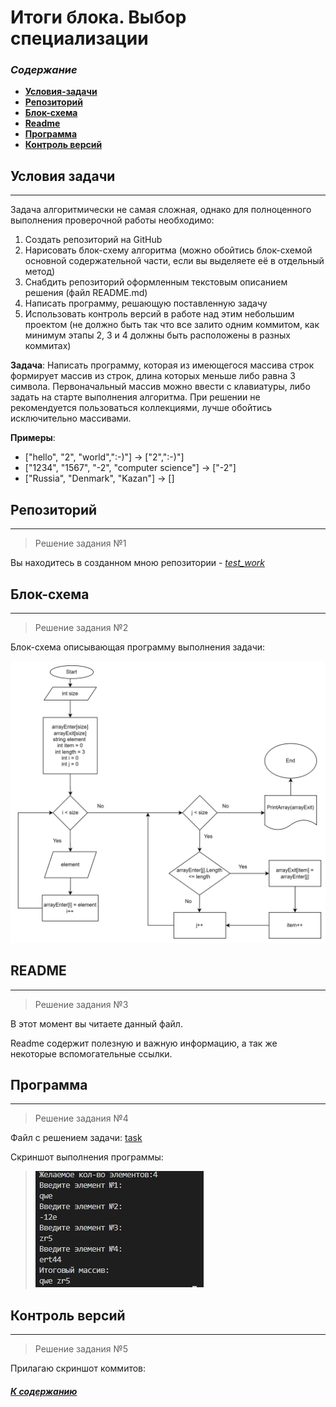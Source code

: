 # Итоги блока. Выбор специализации

### _Содержание_
- [__Условия-задачи__](#условия-задачи)
- [__Репозиторий__](#репозиторий)
- [__Блок-схема__](#блок-схема)
- [__Readme__](#readme)
- [__Программа__](#программа)
- [__Контроль версий__](#контроль-версий)

## Условия задачи
---

Задача алгоритмически не самая сложная, однако для полноценного выполнения проверочной работы необходимо:
1. Создать репозиторий на GitHub
2. Нарисовать блок-схему алгоритма (можно обойтись блок-схемой основной содержательной части, если вы выделяете её в отдельный метод)
3. Снабдить репозиторий оформленным текстовым описанием решения (файл README.md)
4. Написать программу, решающую поставленную задачу
5. Использовать контроль версий в работе над этим небольшим проектом (не должно быть так что все залито одним коммитом, как минимум этапы 2, 3 и 4 должны быть расположены в разных коммитах)

__Задача__: Написать программу, которая из имеющегося массива строк формирует массив из строк, длина которых меньше либо равна 3 символа. Первоначальный массив можно ввести с клавиатуры, либо задать на старте выполнения алгоритма. При решении не рекомендуется пользоваться коллекциями, лучше обойтись исключительно массивами.

__Примеры__:
* ["hello", "2", "world",":-)"] -> ["2",":-)"]
* ["1234", "1567", "-2", "computer science"] -> ["-2"]
* ["Russia", "Denmark", "Kazan"] -> []

## Репозиторий
---
>Решение задания №1

Вы находитесь в созданном мною репозитории - [_test_work_](https://github.com/UserEgorPopov/Test_work.git)

## Блок-схема
---
>Решение задания №2

Блок-схема описывающая программу выполнения задачи:

![Диаграмма для программы](Diagram\Diagram.jpg)

## README
---
>Решение задания №3

В этот момент вы читаете данный файл.

Readme содержит полезную и важную информацию, а так же некоторые вспомогательные ссылки.

## Программа
---
>Решение задания №4

Файл с решением задачи: [task]()

Скриншот выполнения программы:

>![Выполнение программы](task\result.jpg)

## Контроль версий
---
>Решение задания №5

Прилагаю скриншот коммитов:


##### [*К содержанию*](#содержание)
